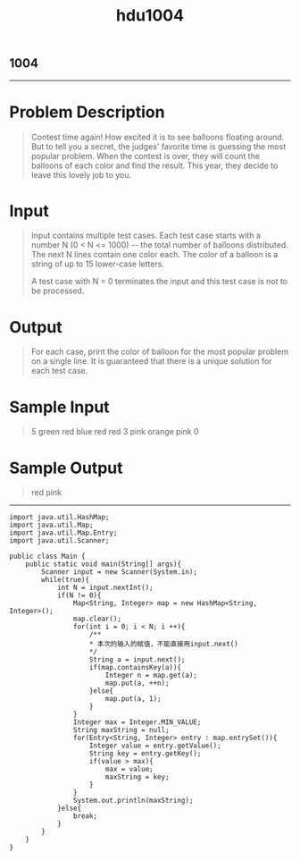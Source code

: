 ﻿---
layout: post
title: "hdu1004"
data: 2017-12-5
description: "map"
tag: HDU
---

## 1004 ##

---

Problem Description
===================

> Contest time again! How excited it is to see balloons floating around. But to tell you a secret, the judges' favorite time is guessing the most popular problem. When the contest is over, they will count the balloons of each color and find the result.
This year, they decide to leave this lovely job to you. 


Input
=====

> Input contains multiple test cases. Each test case starts with a number N (0 < N <= 1000) -- the total number of balloons distributed. The next N lines contain one color each. The color of a balloon is a string of up to 15 lower-case letters.
> 
> A test case with N = 0 terminates the input and this test case is not to be processed.

Output
======

> For each case, print the color of balloon for the most popular problem on a single line. It is guaranteed that there is a unique solution for each test case.

Sample Input
============

> 5
green
red
blue
red
red
3
pink
orange
pink
0


Sample Output
=============

> red
pink


----------

    import java.util.HashMap;
    import java.util.Map;
    import java.util.Map.Entry;
    import java.util.Scanner;

    public class Main {
	    public static void main(String[] args){
		    Scanner input = new Scanner(System.in);
		    while(true){
			    int N = input.nextInt();
			    if(N != 0){
				    Map<String, Integer> map = new HashMap<String, Integer>();
				    map.clear();
				    for(int i = 0; i < N; i ++){
					    /**
					    * 本次的输入的赋值，不能直接用input.next()
					    */
					    String a = input.next();
					    if(map.containsKey(a)){
						    Integer n = map.get(a);
						    map.put(a, ++n);
					    }else{
						    map.put(a, 1);
					    }
    				}
	    			Integer max = Integer.MIN_VALUE;
		    		String maxString = null;
			    	for(Entry<String, Integer> entry : map.entrySet()){
				    	Integer value = entry.getValue();
					    String key = entry.getKey();
					    if(value > max){
						    max = value;
						    maxString = key;
					    }
				    }
				    System.out.println(maxString);
			    }else{
				    break;
			    }
		    }
	    }
    }


   





